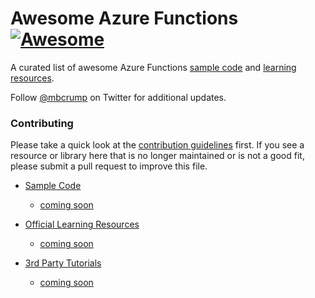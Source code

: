 # Awesome Azure Functions [![Awesome](https://cdn.rawgit.com/sindresorhus/awesome/d7305f38d29fed78fa85652e3a63e154dd8e8829/media/badge.svg)](https://github.com/sindresorhus/awesome)

A curated list of awesome Azure Functions [sample code](#libraries) and [learning resources](#resources). 

Follow [@mbcrump](http://twitter.com/mbcrump) on Twitter for additional updates. 

### Contributing

Please take a quick look at the [contribution guidelines](/CONTRIBUTING.md) first. If you see a resource or library here that is no longer maintained or is not a good fit, please submit a pull request to improve this file. 

- [Sample Code](#libraries)
    - [coming soon](https://github.com/)
  
- [Official Learning Resources](#resources)
   - [coming soon](https://github.com/)

- [3rd Party Tutorials](#tutorials)
    - [coming soon](https://github.com/)
   
